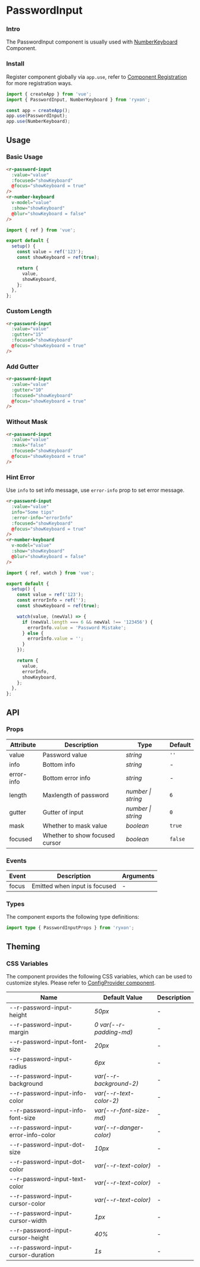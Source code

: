 # PasswordInput

### Intro

The PasswordInput component is usually used with [NumberKeyboard](#/en-US/number-keyboard) Component.

### Install

Register component globally via `app.use`, refer to [Component Registration](#/en-US/advanced-usage#zu-jian-zhu-ce) for more registration ways.

```js
import { createApp } from 'vue';
import { PasswordInput, NumberKeyboard } from 'ryxon';

const app = createApp();
app.use(PasswordInput);
app.use(NumberKeyboard);
```

## Usage

### Basic Usage

```html
<r-password-input
  :value="value"
  :focused="showKeyboard"
  @focus="showKeyboard = true"
/>
<r-number-keyboard
  v-model="value"
  :show="showKeyboard"
  @blur="showKeyboard = false"
/>
```

```js
import { ref } from 'vue';

export default {
  setup() {
    const value = ref('123');
    const showKeyboard = ref(true);

    return {
      value,
      showKeyboard,
    };
  },
};
```

### Custom Length

```html
<r-password-input
  :value="value"
  :gutter="15"
  :focused="showKeyboard"
  @focus="showKeyboard = true"
/>
```

### Add Gutter

```html
<r-password-input
  :value="value"
  :gutter="10"
  :focused="showKeyboard"
  @focus="showKeyboard = true"
/>
```

### Without Mask

```html
<r-password-input
  :value="value"
  :mask="false"
  :focused="showKeyboard"
  @focus="showKeyboard = true"
/>
```

### Hint Error

Use `info` to set info message, use `error-info` prop to set error message.

```html
<r-password-input
  :value="value"
  info="Some tips"
  :error-info="errorInfo"
  :focused="showKeyboard"
  @focus="showKeyboard = true"
/>
<r-number-keyboard
  v-model="value"
  :show="showKeyboard"
  @blur="showKeyboard = false"
/>
```

```js
import { ref, watch } from 'vue';

export default {
  setup() {
    const value = ref('123');
    const errorInfo = ref('');
    const showKeyboard = ref(true);

    watch(value, (newVal) => {
      if (newVal.length === 6 && newVal !== '123456') {
        errorInfo.value = 'Password Mistake';
      } else {
        errorInfo.value = '';
      }
    });

    return {
      value,
      errorInfo,
      showKeyboard,
    };
  },
};
```

## API

### Props

| Attribute  | Description                    | Type               | Default |
| ---------- | ------------------------------ | ------------------ | ------- |
| value      | Password value                 | _string_           | `''`    |
| info       | Bottom info                    | _string_           | -       |
| error-info | Bottom error info              | _string_           | -       |
| length     | Maxlength of password          | _number \| string_ | `6`     |
| gutter     | Gutter of input                | _number \| string_ | `0`     |
| mask       | Whether to mask value          | _boolean_          | `true`  |
| focused    | Whether to show focused cursor | _boolean_          | `false` |

### Events

| Event | Description                   | Arguments |
| ----- | ----------------------------- | --------- |
| focus | Emitted when input is focused | -         |

### Types

The component exports the following type definitions:

```ts
import type { PasswordInputProps } from 'ryxon';
```

## Theming

### CSS Variables

The component provides the following CSS variables, which can be used to customize styles. Please refer to [ConfigProvider component](#/en-US/config-provider).

| Name | Default Value | Description |
| --- | --- | --- |
| --r-password-input-height | _50px_ | - |
| --r-password-input-margin | _0 var(--r-padding-md)_ | - |
| --r-password-input-font-size | _20px_ | - |
| --r-password-input-radius | _6px_ | - |
| --r-password-input-background | _var(--r-background-2)_ | - |
| --r-password-input-info-color | _var(--r-text-color-2)_ | - |
| --r-password-input-info-font-size | _var(--r-font-size-md)_ | - |
| --r-password-input-error-info-color | _var(--r-danger-color)_ | - |
| --r-password-input-dot-size | _10px_ | - |
| --r-password-input-dot-color | _var(--r-text-color)_ | - |
| --r-password-input-text-color | _var(--r-text-color)_ | - |
| --r-password-input-cursor-color | _var(--r-text-color)_ | - |
| --r-password-input-cursor-width | _1px_ | - |
| --r-password-input-cursor-height | _40%_ | - |
| --r-password-input-cursor-duration | _1s_ | - |
